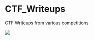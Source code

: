 # CTF_Writeups
CTF Writeups from various competitions

![](https://img.shields.io/badge/release-v1.0-blue.svg)
</br>
